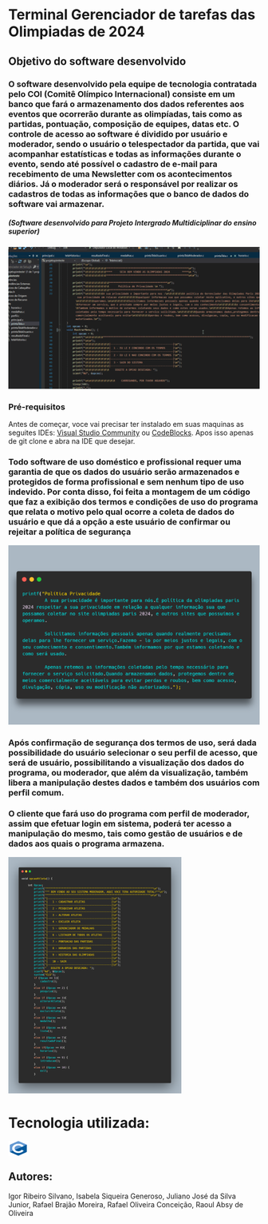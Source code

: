<h1> Terminal Gerenciador de tarefas das Olimpiadas de 2024 </h1>

<h2>Objetivo do software desenvolvido</h2>
<h3>O software desenvolvido pela equipe de tecnologia contratada pelo COI (Comitê
Olímpico Internacional) consiste em um banco que fará o armazenamento dos dados
referentes aos eventos que ocorrerão durante as olimpíadas, tais como as partidas, pontuação,
composição de equipes, datas etc.
O controle de acesso ao software é dividido por usuário e moderador, sendo o usuário o
telespectador da partida, que vai acompanhar estatísticas e todas as informações durante o
evento, sendo até possível o cadastro de e-mail para recebimento de uma Newsletter com os
acontecimentos diários. Já o moderador será o responsável por realizar os cadastros de todas
as informações que o banco de dados do software vai armazenar. <h5>(Software desenvolvido para Projeto Intergrado Multidiciplinar do ensino superior)</h5></h3> 
<img src="https://github.com/IsabelaSiqueira1/Gerenciador-de-tarefas-das-Olimpiadas-de-2024/blob/master/Animação.gif"/>


 ###  Pré-requisitos 
  Antes de começar, voce vai precisar ter instalado em suas maquinas as seguites IDEs:
  [Visual Studio Community](https://visualstudio.microsoft.com/pt-br/downloads/) ou [CodeBlocks](https://www.codeblocks.org).
  Apos isso apenas de git clone e abra na IDE que desejar.
  
  <h3>Todo software de uso doméstico e profissional requer uma garantia de que os dados do
usuário serão armazenados e protegidos de forma profissional e sem nenhum tipo de uso
indevido. Por conta disso, foi feita a montagem de um código que faz a exibição dos termos e
condições de uso do programa que relata o motivo pelo qual ocorre a coleta de dados do
usuário e que dá a opção a este usuário de confirmar ou rejeitar a política de segurança</h3>
<img src="https://github.com/IsabelaSiqueira1/Gerenciador-de-tarefas-das-Olimpiadas-de-2024/blob/master/carbon_3.png"/>
  
<h3>Após confirmação de segurança dos termos de uso, será dada possibilidade do usuário
selecionar o seu perfil de acesso, que será de usuário, possibilitando a visualização dos dados
do programa, ou moderador, que além da visualização, também libera a manipulação destes
dados e também dos usuários com perfil comum.</h3>

<h3>O cliente que fará uso do programa com perfil de moderador, assim que efetuar login em
sistema, poderá ter acesso a manipulação do mesmo, tais como gestão de usuários e de
dados aos quais o programa armazena.</h3>
<img src="https://github.com/IsabelaSiqueira1/Gerenciador-de-tarefas-das-Olimpiadas-de-2024/blob/master/carbon_8.png"/>
<br>
<h1>Tecnologia utilizada:</h1>
<img align="center" alt="isa-CSS" height="30" width="40" src="https://raw.githubusercontent.com/devicons/devicon/master/icons/c/c-original.svg">
  

 <h2> Autores:</h2>Igor Ribeiro Silvano,
 Isabela Siqueira Generoso,
 Juliano José da Silva Junior,
 Rafael Brajão Moreira,
 Rafael Oliveira Conceição,
 Raoul Absy de Oliveira 

